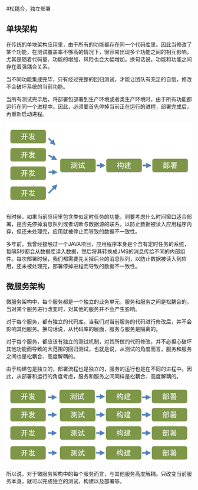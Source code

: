#松耦合，独立部署
    
## 单块架构

在传统的单块架构应用里，由于所有的功能都存在同一个代码库里。因此当修改了某个功能，在测试覆盖率不够高的情况下，很容易出现多个功能之间的相互影响，尤其是随着代码量、功能的增加，风险也会大幅增加。换句话说，功能和功能之间存在着强耦合关系。

当不同功能集成完毕，只有经过完整的回归测试，才能让团队有充足的自信，修改不会破坏系统的当前功能。

当所有测试完毕后，将部署包部署到生产环境或者类生产环境时，由于所有功能都运行在同一个进程中。因此，必须要首先停掉当前正在运行的进程，部署完成后，再重新启动进程。

<img src="images/loose-decouple-tradition-800-600.png" />

有时候，如果当前应用里包含类似定时任务的功能，则要考虑什么时间窗口适合部署，是否先停掉消息队列或者切断与数据源的联系，以防止数据被读入应用程序内存，但还未处理完，应用就被停止而导致的数据不一致性。

多年前，我曾经接触过一个JAVA项目，应用程序本身是个含有定时任务的系统，每隔5秒都会从数据库读入数据，然后将其转换成JMS的消息传给不同的内部组件。每次部署时候，我们都需要先关掉后台的消息队列，以防止数据被读入到应用，还未被处理完，部署停掉进程而导致的数据不一致性。

## 微服务架构

微服务架构中，每个服务都是一个独立的业务单元，服务和服务之间是松耦合的。当对某个服务进行改变时，对其他的服务并不会产生影响。

对于每个服务，都有独立的代码库。当我们对当前服务的代码进行修改后，并不会影响其他服务。换句话说，从代码库的层面，服务与服务是隔离的。

对于每个服务，都应该有独立的测试机制，对其所做的代码修改，并不必担心破坏其他功能而导致的大范围的回归测试，也就是说，从测试的角度而言，服务和服务之间也是松耦合、高度解耦的。

由于构建包是独立的，部署流程也是独立的，服务的运行也是在不同的进程中。因此，从部署和运行的角度考虑，服务和服务之间同样是松耦合、高度解耦的。

<img src="images/loose-decouple-microservice-800-600.png" />

所以说，对于微服务架构中的每个服务而言，与其他服务高度解耦。只改变当前服务本身，就可以完成独立的测试、构建以及部署等。